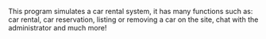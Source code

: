 This program simulates a car rental system, it has many functions such as: car rental, car reservation, listing or removing a car on the site, chat with the administrator and much more!

